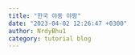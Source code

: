 ```yaml
---
title: "한국 야동 야팡"
date: "2023-04-02 12:26:47 +0300"
author: NrdyBhu1
category: tutorial blog
---
```

